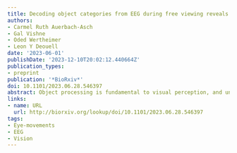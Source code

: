 ```yaml
---
title: Decoding object categories from EEG during free viewing reveals early information evolution compared to passive viewing
authors:
- Carmel Ruth Auerbach-Asch
- Gal Vishne
- Oded Wertheimer
- Leon Y Deouell
date: '2023-06-01'
publishDate: '2023-12-10T20:02:12.440664Z'
publication_types:
- preprint
publication: '*BioRxiv*'
doi: 10.1101/2023.06.28.546397
abstract: Object processing is fundamental to visual perception, and understanding its neural substrates informs many cognitive and computational visual processing models. Thus far, most human studies have used passive viewing paradigms, during which self-driven behavior, such as eye movements, is constrained, and brain activity is evoked by abrupt stimuli onsets. This artificial dissociation of perception and action ignores the natural dynamics of visual processing. Thus, conclusions based on such passive viewing paradigms may not apply to active vision. Here, we study the human neural correlates of category representations during active visual processing by time-locking EEG to self-driven fixations during visual search for natural objects. We combine the deconvolution of overlapping responses to consecutive fixations with multivariate pattern analysis (MVPA) to decode object categories from responses to single fixation. We bridge the active and passive viewing literature by comparing the temporal dynamics of multivariate object representations during free visual search (active viewing) and rapid serial visual presentation (passive viewing), leveraging the high temporal resolution of EEG. We found that categorical information, at different levels of abstraction, can be decoded from single fixations during natural visual processing, and cross-condition decoding revealed that object representations are similar between active and passive viewing conditions. However, representational dynamics emerge significantly earlier in active compared to passive conditions, likely due to the availability of predictive information in free viewing. We highlight methodological considerations for combining MVPA with deconvolution methods.
links:
- name: URL
  url: http://biorxiv.org/lookup/doi/10.1101/2023.06.28.546397
tags:
- Eye-movements
- EEG
- Vision
---
```

